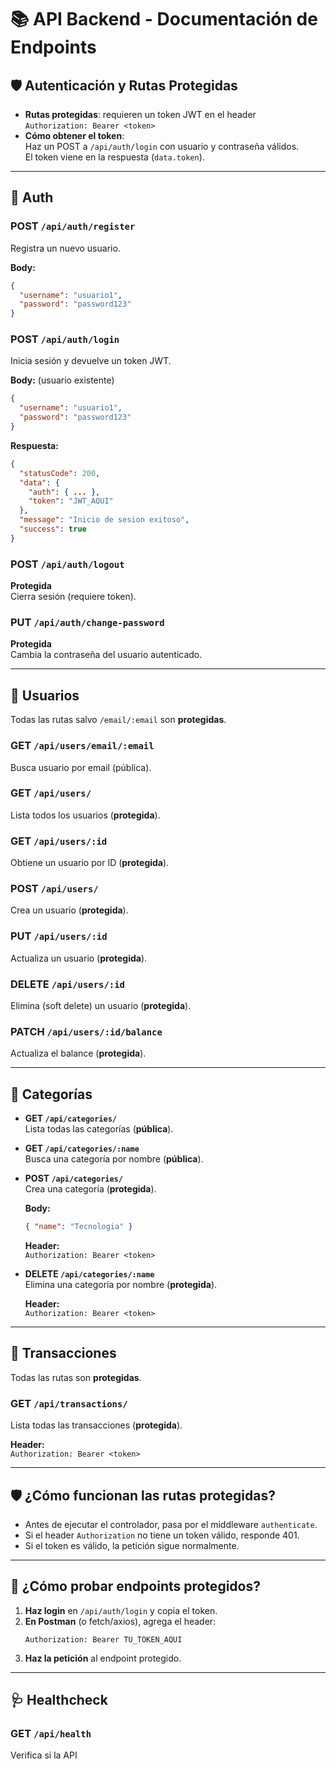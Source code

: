 # 📚 API Backend - Documentación de Endpoints

## 🛡️ Autenticación y Rutas Protegidas

- **Rutas protegidas**: requieren un token JWT en el header  
  `Authorization: Bearer <token>`
- **Cómo obtener el token**:  
  Haz un POST a `/api/auth/login` con usuario y contraseña válidos.  
  El token viene en la respuesta (`data.token`).

---

## 🔑 Auth

### POST `/api/auth/register`
Registra un nuevo usuario.

**Body:**
```json
{
  "username": "usuario1",
  "password": "password123"
}
```

### POST `/api/auth/login`
Inicia sesión y devuelve un token JWT. 

**Body:** (usuario existente)
```json
{
  "username": "usuario1",
  "password": "password123"
}
```
**Respuesta:**
```json
{
  "statusCode": 200,
  "data": {
    "auth": { ... },
    "token": "JWT_AQUI"
  },
  "message": "Inicio de sesion exitoso",
  "success": true
}
```

### POST `/api/auth/logout`  
**Protegida**  
Cierra sesión (requiere token).

### PUT `/api/auth/change-password`  
**Protegida**  
Cambia la contraseña del usuario autenticado.

---

## 👤 Usuarios

Todas las rutas salvo `/email/:email` son **protegidas**.

### GET `/api/users/email/:email`
Busca usuario por email (pública).

### GET `/api/users/`
Lista todos los usuarios (**protegida**).

### GET `/api/users/:id`
Obtiene un usuario por ID (**protegida**).

### POST `/api/users/`
Crea un usuario (**protegida**).

### PUT `/api/users/:id`
Actualiza un usuario (**protegida**).

### DELETE `/api/users/:id`
Elimina (soft delete) un usuario (**protegida**).

### PATCH `/api/users/:id/balance`
Actualiza el balance (**protegida**).

---

## 📂 Categorías

- **GET `/api/categories/`**  
  Lista todas las categorías (**pública**).

- **GET `/api/categories/:name`**  
  Busca una categoría por nombre (**pública**).

- **POST `/api/categories/`**  
  Crea una categoría (**protegida**).

  **Body:**
  ```json
  { "name": "Tecnologia" }
  ```
  **Header:**  
  `Authorization: Bearer <token>`

- **DELETE `/api/categories/:name`**  
  Elimina una categoría por nombre (**protegida**).

  **Header:**  
  `Authorization: Bearer <token>`

---

## 💸 Transacciones

Todas las rutas son **protegidas**.

### GET `/api/transactions/`
Lista todas las transacciones (**protegida**).

**Header:**  
`Authorization: Bearer <token>`

---

## 🛡️ ¿Cómo funcionan las rutas protegidas?

- Antes de ejecutar el controlador, pasa por el middleware `authenticate`.
- Si el header `Authorization` no tiene un token válido, responde 401.
- Si el token es válido, la petición sigue normalmente.

---

## 🧪 ¿Cómo probar endpoints protegidos?

1. **Haz login** en `/api/auth/login` y copia el token.
2. **En Postman** (o fetch/axios), agrega el header:
   ```
   Authorization: Bearer TU_TOKEN_AQUI
   ```
3. **Haz la petición** al endpoint protegido.

---

## 🩺 Healthcheck

### GET `/api/health`
Verifica si la API